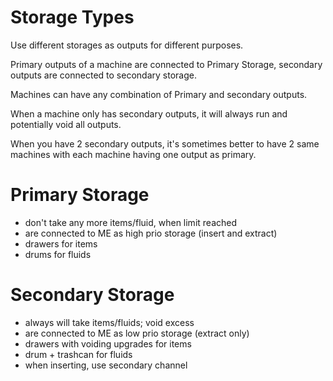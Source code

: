 # Storage Types

Use different storages as outputs for different purposes.

Primary outputs of a machine are connected to Primary Storage, secondary outputs are connected to secondary storage.

Machines can have any combination of Primary and secondary outputs.

When a machine only has secondary outputs, it will always run and potentially void all outputs.

When you have 2 secondary outputs, it's sometimes better to have 2 same machines with each machine having one output as primary.


# Primary Storage

- don't take any more items/fluid, when limit reached
- are connected to ME as high prio storage (insert and extract)
- drawers for items
- drums for fluids

# Secondary Storage

- always will take items/fluids; void excess
- are connected to ME as low prio storage (extract only)
- drawers with voiding upgrades for items
- drum + trashcan for fluids
- when inserting, use secondary channel
